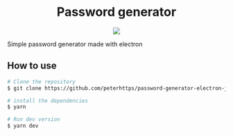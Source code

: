 <h1 align="center">
  Password generator
</h1>

<p align="center">
  <img src="https://user-images.githubusercontent.com/20236175/135701544-523b85dd-19a5-40a8-a7c0-d8c27c16d9b3.png" />
</p>

Simple password generator made with electron

## How to use

```bash
# Clone the repository
$ git clone https://github.com/peterhttps/password-generator-electron-js

# install the dependencies
$ yarn

# Run dev version
$ yarn dev
```
